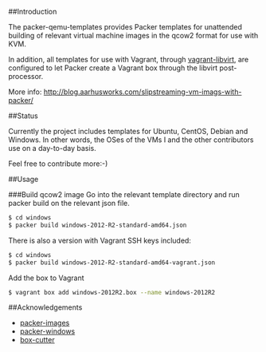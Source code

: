 ##Introduction

The packer-qemu-templates provides Packer templates for unattended building of
relevant virtual machine images in the qcow2 format for use with KVM.

In addition, all templates for use with Vagrant, through [vagrant-libvirt](https://github.com/pradels/vagrant-libvirt), are configured to let Packer create a Vagrant box through the libvirt post-processor. 

More info: http://blog.aarhusworks.com/slipstreaming-vm-imags-with-packer/

##Status

Currently the project includes templates for Ubuntu, CentOS, Debian and Windows. In other words, the OSes of the VMs I and the other contributors use on a day-to-day basis.

Feel free to contribute more:-) 

##Usage

###Build qcow2 image
Go into the relevant template directory and run packer build on
the relevant json file.

```bash
$ cd windows
$ packer build windows-2012-R2-standard-amd64.json
```

There is also a version with Vagrant SSH keys included:

```bash
$ cd windows
$ packer build windows-2012-R2-standard-amd64-vagrant.json
```

Add the box to Vagrant
```bash
$ vagrant box add windows-2012R2.box --name windows-2012R2
```

##Acknowledgements

* [packer-images](https://github.com/opentable/packer-images.git)
* [packer-windows](https://github.com/joefitzgerald/packer-windows)
* [box-cutter](https://github.com/box-cutter/)

